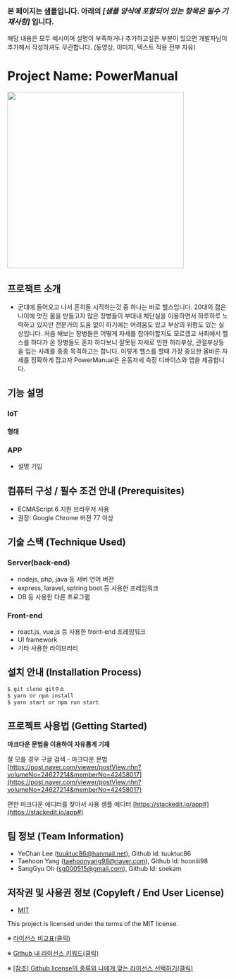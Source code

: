 ### 본 페이지는 샘플입니다. 아래의 *[샘플 양식에 포함되어 있는 항목은 필수 기재사항]*   입니다.
해당 내용은 모두 예시이며 설명이 부족하거나 추가하고싶은 부분이 있으면 개발자님이 추가해서 작성하셔도 무관합니다. (동영상, 이미지, 텍스트 적용 전부 자유)


# Project Name: PowerManual
<img src="https://github.com/osamhack2021/APP_IoT_PowerManual_PowerManual/blob/main/Images/logo.png?raw=true" width="400" height="400"/>  

## 프로잭트 소개
- 군대에 들어오고 나서 흔히들 시작하는것 중 하나는 바로 헬스입니다. 20대의 젊은 나이에 멋진 몸을 만들고자 많은 장병들이 부대내 체단실을 이용하면서 하루하루 노력하고 있지만 전문가의 도움 없이 하기에는 어려움도 있고 부상의 위험도 있는 실상입니다. 처음 해보는 장병들은 어떻게 자세를 잡아야할지도 모르겠고 사회에서 헬스를 하다가 온 장병들도 혼자 하다보니 잘못된 자세로 인한 허리부상, 관절부상등을 입는 사례를 종종 목격하고는 합니다. 이렇게 헬스를 할때 가장 중요한 올바른 자세를 정확하게 잡고자 PowerManual은 운동자세 측정 디바이스와 앱을 제공합니다.


## 기능 설명
### IoT
#### 형태

### APP
 - 설명 기입 

## 컴퓨터 구성 / 필수 조건 안내 (Prerequisites)
* ECMAScript 6 지원 브라우저 사용
* 권장: Google Chrome 버젼 77 이상

## 기술 스택 (Technique Used) 
### Server(back-end)
 -  nodejs, php, java 등 서버 언어 버전 
 - express, laravel, sptring boot 등 사용한 프레임워크 
 - DB 등 사용한 다른 프로그램 
 
### Front-end
 -  react.js, vue.js 등 사용한 front-end 프레임워크 
 -  UI framework
 - 기타 사용한 라이브러리

## 설치 안내 (Installation Process)
```bash
$ git clone git주소
$ yarn or npm install
$ yarn start or npm run start
```

## 프로젝트 사용법 (Getting Started)
**마크다운 문법을 이용하여 자유롭게 기재**

잘 모를 경우
구글 검색 - 마크다운 문법
[https://post.naver.com/viewer/postView.nhn?volumeNo=24627214&memberNo=42458017](https://post.naver.com/viewer/postView.nhn?volumeNo=24627214&memberNo=42458017)

 편한 마크다운 에디터를 찾아서 사용
 샘플 에디터 [https://stackedit.io/app#](https://stackedit.io/app#)
 
## 팀 정보 (Team Information)
- YeChan Lee (tuuktuc86@hanmail.net), Github Id: tuuktuc86
- Taehoon Yang (taehoonyang98@naver.com), Github Id: hooniii98
- SangGyu Oh (sg000515@gmail.com), Github Id: soekam

## 저작권 및 사용권 정보 (Copyleft / End User License)
 * [MIT](https://github.com/osam2020-WEB/Sample-ProjectName-TeamName/blob/master/license.md)

This project is licensed under the terms of the MIT license.

※ [라이선스 비교표(클릭)](https://olis.or.kr/license/compareGuide.do)

※ [Github 내 라이선스 키워드(클릭)](https://docs.github.com/en/github/creating-cloning-and-archiving-repositories/creating-a-repository-on-github/licensing-a-repository)

※ [\[참조\] Github license의 종류와 나에게 맞는 라이선스 선택하기(클릭)](https://flyingsquirrel.medium.com/github-license%EC%9D%98-%EC%A2%85%EB%A5%98%EC%99%80-%EB%82%98%EC%97%90%EA%B2%8C-%EB%A7%9E%EB%8A%94-%EB%9D%BC%EC%9D%B4%EC%84%A0%EC%8A%A4-%EC%84%A0%ED%83%9D%ED%95%98%EA%B8%B0-ae29925e8ff4)

